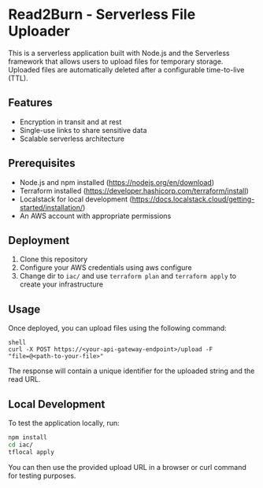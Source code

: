 # Read2Burn - Serverless File Uploader

This is a serverless application built with Node.js and the Serverless framework that allows users to upload files for temporary storage. Uploaded files are automatically deleted after a configurable time-to-live (TTL).

## Features
- Encryption in transit and at rest
- Single-use links to share sensitive data
- Scalable serverless architecture

## Prerequisites
- Node.js and npm installed (https://nodejs.org/en/download)
- Terraform installed (https://developer.hashicorp.com/terraform/install)
- Localstack for local development (https://docs.localstack.cloud/getting-started/installation/)
- An AWS account with appropriate permissions

## Deployment
1. Clone this repository
1. Configure your AWS credentials using aws configure
1. Change dir to `iac/` and use `terraform plan` and `terraform apply` to create your infrastructure

## Usage
Once deployed, you can upload files using the following command:

```
shell
curl -X POST https://<your-api-gateway-endpoint>/upload -F "file=@<path-to-your-file>"
```

The response will contain a unique identifier for the uploaded string and the read URL.

## Local Development
To test the application locally, run:

```sh
npm install
cd iac/
tflocal apply
```
 
You can then use the provided upload URL in a browser or curl command for testing purposes.
